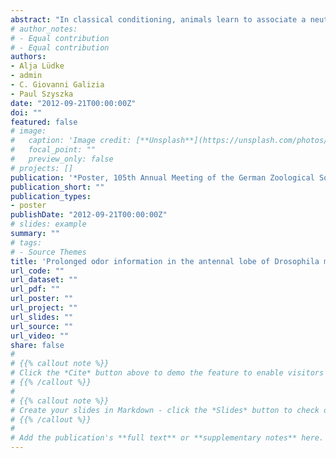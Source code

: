 ```yaml
---
abstract: "In classical conditioning, animals learn to associate a neutral stimulus (CS) with a reinforcing stimulus (US). Associative learning is effective both when CS and US are overlapping in time (delay conditioning), or when there is a temporal gap between the stimuli (trace conditioning). In order to associate stimuli which are separated in time the sensory systems must keep a neural representation of the first stimulus after its termination (i.e. a stimulus trace). *Drosophila* and other insects are able to solve the olfactory trace conditioning task. However, the neural substrate of the underlying odor trace is not known. Using in vivo calcium imaging, we investigated whether and how olfactory information is kept in the first olfactory brain area, the antennal lobe, of *Drosophila*. We measured spatio-temporal patterns of odor responses and post-odor responses in olfactory glomeruli, which are the functional units of the antennal lobe."
# author_notes:
# - Equal contribution
# - Equal contribution
authors:
- Alja Lüdke  
- admin
- C. Giovanni Galizia
- Paul Szyszka
date: "2012-09-21T00:00:00Z"
doi: ""
featured: false
# image:
#   caption: 'Image credit: [**Unsplash**](https://unsplash.com/photos/jdD8gXaTZsc)'
#   focal_point: ""
#   preview_only: false
# projects: []
publication: '*Poster, 105th Annual Meeting of the German Zoological Society, Konstanz, Germany*'
publication_short: ""
publication_types:
- poster
publishDate: "2012-09-21T00:00:00Z"
# slides: example
summary: ""
# tags:
# - Source Themes
title: 'Prolonged odor information in the antennal lobe of Drosophila melanogaster'
url_code: ""
url_dataset: ""
url_pdf: ""
url_poster: ""
url_project: ""
url_slides: ""
url_source: ""
url_video: ""
share: false
# 
# {{% callout note %}}
# Click the *Cite* button above to demo the feature to enable visitors to import publication metadata into their reference management software.
# {{% /callout %}}
# 
# {{% callout note %}}
# Create your slides in Markdown - click the *Slides* button to check out the example.
# {{% /callout %}}
# 
# Add the publication's **full text** or **supplementary notes** here. You can use rich formatting such as including [code, math, and images](https://docs.hugoblox.com/content/writing-markdown-latex/).
---
```


